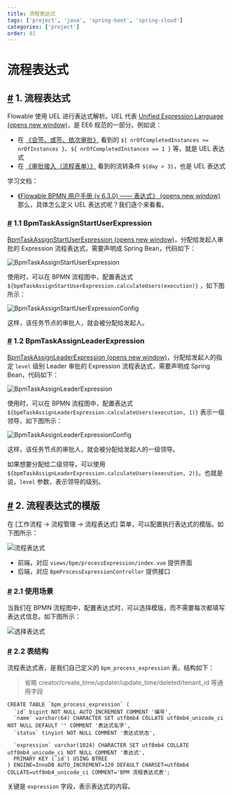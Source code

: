 ```yaml
---
title: 流程表达式
tags: ['project', 'java', 'spring-boot', 'spring-cloud']
categories: ['project']
order: 81
---
```

# 流程表达式

## [#](#_1-流程表达式) 1. 流程表达式

 Flowable 使用 UEL 进行表达式解析。UEL 代表 [Unified Expression Language  (opens new window)](https://docs.oracle.com/javaee/6/tutorial/doc/gjddd.html)，是 EE6 规范的一部分。例如说：

 * 在 [《会签、或签、依次审批》](/bpm/multi-instance/) 看到的 `${ nrOfCompletedInstances >= nrOfInstances }`、`${ nrOfCompletedInstances == 1 }` 等，就是 UEL 表达式
* 在 [《审批接入（流程表单）》](/bpm/use-business-form/) 看到的流转条件 `${day > 3}`，也是 UEL 表达式

 学习文档：

 * [《Flowable BPMN 用户手册 (v 6.3.0) —— 表达式》  (opens new window)](https://tkjohn.github.io/flowable-userguide/#apiExpressions)
 那么，具体怎么定义 UEL 表达式呢？我们逐个来看看。

 ### [#](#_1-1-bpmtaskassignstartuserexpression) 1.1 BpmTaskAssignStartUserExpression

 [BpmTaskAssignStartUserExpression  (opens new window)](https://github.com/YunaiV/ruoyi-vue-pro/blob/master/yudao-module-bpm/yudao-module-bpm-biz/src/main/java/cn/iocoder/yudao/module/bpm/framework/flowable/core/candidate/expression/BpmTaskAssignStartUserExpression.java)，分配给发起人审批的 Expression 流程表达式，需要声明成 Spring Bean，代码如下：

 ![BpmTaskAssignStartUserExpression](https://doc.iocoder.cn/img/%E5%B7%A5%E4%BD%9C%E6%B5%81%E6%89%8B%E5%86%8C/%E6%B5%81%E7%A8%8B%E8%A1%A8%E8%BE%BE%E5%BC%8F/BpmTaskAssignStartUserExpression.png)

 使用时，可以在 BPMN 流程图中，配置表达式 `${bpmTaskAssignStartUserExpression.calculateUsers(execution)}` ，如下图所示：

 ![BpmTaskAssignStartUserExpressionConfig](https://doc.iocoder.cn/img/%E5%B7%A5%E4%BD%9C%E6%B5%81%E6%89%8B%E5%86%8C/%E6%B5%81%E7%A8%8B%E8%A1%A8%E8%BE%BE%E5%BC%8F/BpmTaskAssignStartUserExpressionConfig.png)

 这样，该任务节点的审批人，就会被分配给发起人。

 ### [#](#_1-2-bpmtaskassignleaderexpression) 1.2 BpmTaskAssignLeaderExpression

 [BpmTaskAssignLeaderExpression  (opens new window)](https://github.com/YunaiV/ruoyi-vue-pro/blob/master/yudao-module-bpm/yudao-module-bpm-biz/src/main/java/cn/iocoder/yudao/module/bpm/framework/flowable/core/candidate/expression/BpmTaskAssignLeaderExpression.java)，分配给发起人的指定 `level` 级别 Leader 审批的 Expression 流程表达式，需要声明成 Spring Bean，代码如下：

 ![BpmTaskAssignLeaderExpression](https://doc.iocoder.cn/img/%E5%B7%A5%E4%BD%9C%E6%B5%81%E6%89%8B%E5%86%8C/%E6%B5%81%E7%A8%8B%E8%A1%A8%E8%BE%BE%E5%BC%8F/BpmTaskAssignLeaderExpression.png)

 使用时，可以在 BPMN 流程图中，配置表达式 `${bpmTaskAssignLeaderExpression.calculateUsers(execution, 1)}` 表示一级领导，如下图所示：

 ![BpmTaskAssignLeaderExpressionConfig](https://doc.iocoder.cn/img/%E5%B7%A5%E4%BD%9C%E6%B5%81%E6%89%8B%E5%86%8C/%E6%B5%81%E7%A8%8B%E8%A1%A8%E8%BE%BE%E5%BC%8F/BpmTaskAssignLeaderExpressionConfig.png)

 这样，该任务节点的审批人，就会被分配给发起人的一级领导。

 如果想要分配给二级领导，可以使用 `${bpmTaskAssignLeaderExpression.calculateUsers(execution, 2)}`。也就是说，`level` 参数，表示领导的级别。

 ## [#](#_2-流程表达式的模版) 2. 流程表达式的模版

 在 [工作流程 -> 流程管理 -> 流程表达式] 菜单，可以配置执行表达式的模版。如下图所示：

 ![流程表达式](https://doc.iocoder.cn/img/%E5%B7%A5%E4%BD%9C%E6%B5%81%E6%89%8B%E5%86%8C/%E6%B5%81%E7%A8%8B%E8%A1%A8%E8%BE%BE%E5%BC%8F/%E6%B5%81%E7%A8%8B%E8%A1%A8%E8%BE%BE%E5%BC%8F.png)

 * 前端，对应 `views/bpm/processExpression/index.vue` 提供界面
* 后端，对应 `BpmProcessExpressionController` 提供接口

 ### [#](#_2-1-使用场景) 2.1 使用场景

 当我们在 BPMN 流程图中，配置表达式时，可以选择模版，而不需要每次都填写表达式信息。如下图所示：

 ![选择表达式](https://doc.iocoder.cn/img/%E5%B7%A5%E4%BD%9C%E6%B5%81%E6%89%8B%E5%86%8C/%E6%B5%81%E7%A8%8B%E8%A1%A8%E8%BE%BE%E5%BC%8F/%E9%80%89%E6%8B%A9%E8%A1%A8%E8%BE%BE%E5%BC%8F.png)

 ### [#](#_2-2-表结构) 2.2 表结构

 流程表达式表，是我们自己定义的 `bpm_process_expression` 表，结构如下：

 
> 省略 creator/create\_time/updater/update\_time/deleted/tenant\_id 等通用字段

 
```
CREATE TABLE `bpm_process_expression` (
  `id` bigint NOT NULL AUTO_INCREMENT COMMENT '编号',
  `name` varchar(64) CHARACTER SET utf8mb4 COLLATE utf8mb4_unicode_ci NOT NULL DEFAULT '' COMMENT '表达式名字',
  `status` tinyint NOT NULL COMMENT '表达式状态',
  
  `expression` varchar(1024) CHARACTER SET utf8mb4 COLLATE utf8mb4_unicode_ci NOT NULL COMMENT '表达式',
  PRIMARY KEY (`id`) USING BTREE
) ENGINE=InnoDB AUTO_INCREMENT=120 DEFAULT CHARSET=utf8mb4 COLLATE=utf8mb4_unicode_ci COMMENT='BPM 流程表达式表';

```
关键是 `expression` 字段，表示表达式的内容。

